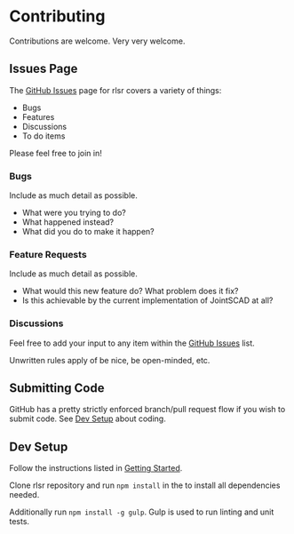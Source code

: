 # Contributing

Contributions are welcome. Very very welcome.

## Issues Page

The [GitHub Issues](https://github.com/HopefulLlama/rlsr/issues) page for rlsr covers a variety of things:
- Bugs
- Features
- Discussions
- To do items

Please feel free to join in!

### Bugs
Include as much detail as possible. 
- What were you trying to do? 
- What happened instead? 
- What did you do to make it happen?

### Feature Requests
Include as much detail as possible. 
- What would this new feature do? What problem does it fix?
- Is this achievable by the current implementation of JointSCAD at all?

### Discussions
Feel free to add your input to any item within the [GitHub Issues](https://github.com/HopefulLlama/rlsr/issues) list.

Unwritten rules apply of be nice, be open-minded, etc.

## Submitting Code
GitHub has a pretty strictly enforced branch/pull request flow if you wish to submit code. See [Dev Setup](#dev-setup) about coding.

## Dev Setup
Follow the instructions listed in [Getting Started](../../..#getting-started).

Clone rlsr repository and run `npm install` in the to install all dependencies needed.

Additionally run `npm install -g gulp`. Gulp is used to run linting and unit tests.